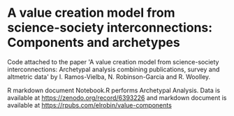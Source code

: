 # A value creation model from science-society interconnections: Components and archetypes
Code attached to the paper 'A value creation model from science-society interconnections: Archetypal analysis combining publications, survey and altmetric data' by I. Ramos-Vielba, N. Robinson-Garcia and R. Woolley.

R markdown document Notebook.R performs Archetypal Analysis. Data is available at https://zenodo.org/record/6393226 and markdown document is available at https://rpubs.com/elrobin/value-components
